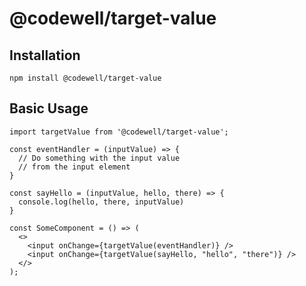 # @codewell/target-value

## Installation

```
npm install @codewell/target-value
```

## Basic Usage

```JSX
import targetValue from '@codewell/target-value';

const eventHandler = (inputValue) => {
  // Do something with the input value
  // from the input element
}

const sayHello = (inputValue, hello, there) => {
  console.log(hello, there, inputValue)
}

const SomeComponent = () => (
  <>
    <input onChange={targetValue(eventHandler)} />
    <input onChange={targetValue(sayHello, "hello", "there")} />
  </>
);
```

